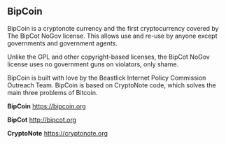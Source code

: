 ## BipCoin

BipCoin is a cryptonote currency and the first cryptocurrency covered by The BipCot NoGov license.
This allows use and re-use by anyone except governments and government agents. 

Unlike the GPL and other copyright-based licenses, the BipCot NoGov license uses
no government guns on violators, only shame.

BipCoin is built with love by the Beastlick Internet Policy Commission Outreach
Team. BipCoin is based on CryptoNote code, which solves the main three problems
of Bitcoin.

**BipCoin**     https://bipcoin.org

**BipCot**      http://bipcot.org

**CryptoNote**  https://cryptonote.org
